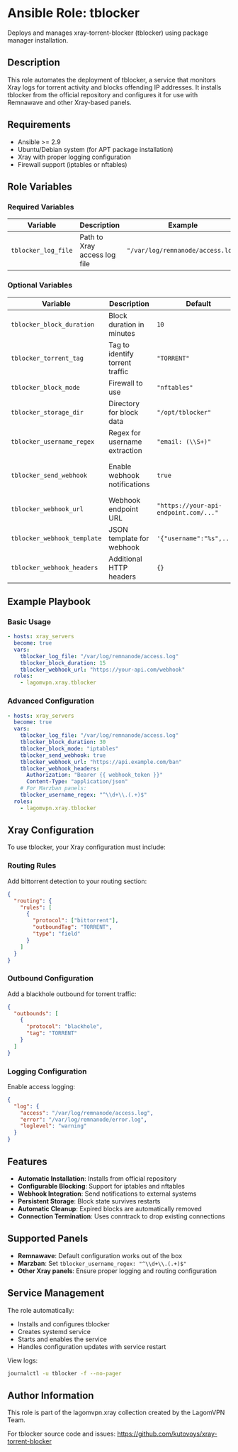 # Ansible Role: tblocker

Deploys and manages xray-torrent-blocker (tblocker) using package manager installation.

## Description

This role automates the deployment of tblocker, a service that monitors Xray logs for torrent activity and blocks offending IP addresses. It installs tblocker from the official repository and configures it for use with Remnawave and other Xray-based panels.

## Requirements

- Ansible >= 2.9
- Ubuntu/Debian system (for APT package installation)
- Xray with proper logging configuration
- Firewall support (iptables or nftables)

## Role Variables

### Required Variables

| Variable | Description | Example |
|----------|-------------|---------|
| `tblocker_log_file` | Path to Xray access log file | `"/var/log/remnanode/access.log"` |

### Optional Variables

| Variable | Description | Default | Notes |
|----------|-------------|---------|-------|
| `tblocker_block_duration` | Block duration in minutes | `10` | How long IPs stay blocked |
| `tblocker_torrent_tag` | Tag to identify torrent traffic | `"TORRENT"` | Must match Xray routing config |
| `tblocker_block_mode` | Firewall to use | `"nftables"` | `"iptables"` or `"nftables"` |
| `tblocker_storage_dir` | Directory for block data | `"/opt/tblocker"` | Persistent storage location |
| `tblocker_username_regex` | Regex for username extraction | `"email: (\\S+)"` | For Marzban use `"^\\d+\\.(.+)$"` |
| `tblocker_send_webhook` | Enable webhook notifications | `true` | Send notifications to external systems |
| `tblocker_webhook_url` | Webhook endpoint URL | `"https://your-api-endpoint.com/..."` | Your webhook receiver |
| `tblocker_webhook_template` | JSON template for webhook | `'{"username":"%s",...}'` | Customizable payload format |
| `tblocker_webhook_headers` | Additional HTTP headers | `{}` | Authentication headers, etc. |

## Example Playbook

### Basic Usage

```yaml
- hosts: xray_servers
  become: true
  vars:
    tblocker_log_file: "/var/log/remnanode/access.log"
    tblocker_block_duration: 15
    tblocker_webhook_url: "https://your-api.com/webhook"
  roles:
    - lagomvpn.xray.tblocker
```

### Advanced Configuration

```yaml
- hosts: xray_servers
  become: true
  vars:
    tblocker_log_file: "/var/log/remnanode/access.log"
    tblocker_block_duration: 30
    tblocker_block_mode: "iptables"
    tblocker_send_webhook: true
    tblocker_webhook_url: "https://api.example.com/ban"
    tblocker_webhook_headers:
      Authorization: "Bearer {{ webhook_token }}"
      Content-Type: "application/json"
    # For Marzban panels:
    tblocker_username_regex: "^\\d+\\.(.+)$"
  roles:
    - lagomvpn.xray.tblocker
```

## Xray Configuration

To use tblocker, your Xray configuration must include:

### Routing Rules

Add bittorrent detection to your routing section:

```json
{
  "routing": {
    "rules": [
      {
        "protocol": ["bittorrent"],
        "outboundTag": "TORRENT",
        "type": "field"
      }
    ]
  }
}
```

### Outbound Configuration

Add a blackhole outbound for torrent traffic:

```json
{
  "outbounds": [
    {
      "protocol": "blackhole",
      "tag": "TORRENT"
    }
  ]
}
```

### Logging Configuration

Enable access logging:

```json
{
  "log": {
    "access": "/var/log/remnanode/access.log",
    "error": "/var/log/remnanode/error.log",
    "loglevel": "warning"
  }
}
```

## Features

- **Automatic Installation**: Installs from official repository
- **Configurable Blocking**: Support for iptables and nftables
- **Webhook Integration**: Send notifications to external systems
- **Persistent Storage**: Block state survives restarts
- **Automatic Cleanup**: Expired blocks are automatically removed
- **Connection Termination**: Uses conntrack to drop existing connections

## Supported Panels

- **Remnawave**: Default configuration works out of the box
- **Marzban**: Set `tblocker_username_regex: "^\\d+\\.(.+)$"`
- **Other Xray panels**: Ensure proper logging and routing configuration

## Service Management

The role automatically:
- Installs and configures tblocker
- Creates systemd service
- Starts and enables the service
- Handles configuration updates with service restart

View logs:
```bash
journalctl -u tblocker -f --no-pager
```

## Author Information

This role is part of the lagomvpn.xray collection created by the LagomVPN Team.

For tblocker source code and issues: https://github.com/kutovoys/xray-torrent-blocker 